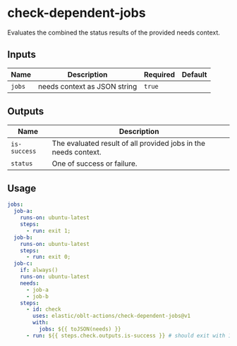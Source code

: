 # <!--name-->check-dependent-jobs<!--/name-->

<!--description-->
Evaluates the combined the status results of the provided needs context.
<!--/description-->

## Inputs
<!--inputs-->
| Name   | Description                  | Required | Default |
|--------|------------------------------|----------|---------|
| `jobs` | needs context as JSON string | `true`   | ` `     |
<!--/inputs-->

## Outputs

<!--outputs-->
| Name         | Description                                                     |
|--------------|-----------------------------------------------------------------|
| `is-success` | The evaluated result of all provided jobs in the needs context. |
| `status`     | One of success or failure.                                      |
<!--/outputs-->

## Usage

<!--usage action="elastic/oblt-actions/check-dependent-jobs" version="env:VERSION"-->
```yaml
jobs:
  job-a:
    runs-on: ubuntu-latest
    steps:
      - run: exit 1;
  job-b:
    runs-on: ubuntu-latest
    steps:
      - run: exit 0;
  job-c:
    if: always()
    runs-on: ubuntu-latest
    needs:
      - job-a
      - job-b
    steps:
      - id: check
        uses: elastic/oblt-actions/check-dependent-jobs@v1
        with:
          jobs: ${{ toJSON(needs) }}
      - run: ${{ steps.check.outputs.is-success }} # should exit with 1 or 0.
```
<!--/usage-->
